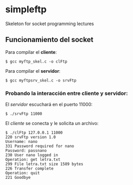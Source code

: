 # simpleftp
Skeleton for socket programming lectures


## Funcionamiento del socket

Para compilar el **cliente**:

```
$ gcc myftp_skel.c -o clFtp
```

Para compilar el **servidor**:

```
$ gcc myftpsrv_skel.c -o srvFtp
```


### Probando la interacción entre cliente y servidor:

El _servidor_ escuchará en el puerto 11000:

```
$ ./srvFtp 11000
```

El _cliente_ se conecta y le solicita un archivo:

```
$ ./clFtp 127.0.0.1 11000
220 srvFtp version 1.0
Username: nano
331 Password required for nano
Password: passnano
230 User nano logged in
Operation: get letra.txt
299 File letra.txt size 1589 bytes
226 Transfer complete
Operation: quit
221 Goodbye
```
